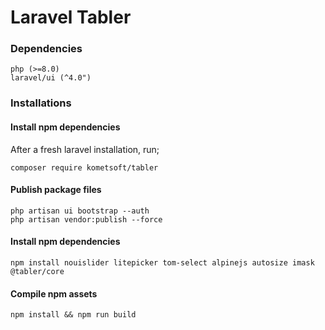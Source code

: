# Laravel Tabler

### Dependencies

```
php (>=8.0)
laravel/ui (^4.0")
```

### Installations

#### Install npm dependencies

After a fresh laravel installation, run;

```
composer require kometsoft/tabler
```

#### Publish package files

```
php artisan ui bootstrap --auth
php artisan vendor:publish --force
```

#### Install npm dependencies

```
npm install nouislider litepicker tom-select alpinejs autosize imask @tabler/core
```

#### Compile npm assets

```
npm install && npm run build
```
